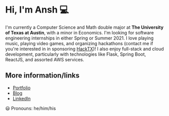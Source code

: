 # Hi, I'm Ansh :computer:

I'm currently a Computer Science and Math double major at **The University of Texas at Austin**, with a minor in Economics. I'm looking for software engineering internships in either Spring or Summer 2021. I love playing music, playing video games, and organizing hackathons (contact me if you're interested in in sponsoring [HackTX](http://freetailhackers.com))! I also enjoy full-stack and cloud development, particularly with technologies like Flask, Spring Boot, ReactJS, and assorted AWS services. 

## More information/links
- [Portfolio](http://gamebot2.com)
- [Blog](https://medium.com/@fuzzydice1232)
- [LinkedIn](http://linkedin.com/in/anshjain-145)

:smiley: Pronouns: he/him/his
